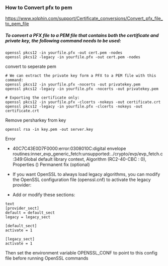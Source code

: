 ### How to Convert pfx to pem
https://www.xolphin.com/support/Certificate_conversions/Convert_pfx_file_to_pem_file

##### To convert a PFX file to a PEM file that contains both the certificate and private key, the following command needs to be used:
```
openssl pkcs12 -in yourfile.pfx -out cert.pem -nodes
openssl pkcs12 -legacy -in yourfile.pfx -out cert.pem -nodes

```
 
convert to seperate pem
```
# We can extract the private key form a PFX to a PEM file with this command:
openssl pkcs12 -in yourfile.pfx -nocerts -out privatekey.pem
openssl pkcs12 -legacy -in yourfile.pfx -nocerts -out privatekey.pem

# Exporting the certificate only:
openssl pkcs12 -in yourfile.pfx -clcerts -nokeys -out certificate.crt
openssl pkcs12 -legacy -in yourfile.pfx -clcerts -nokeys -out certificate.crt

```
Remove persharkey from key
```
openssl rsa -in key.pem -out server.key 
```
Error
* 40C7C43E0D7F0000:error:0308010C:digital envelope routines:inner_evp_generic_fetch:unsupported:../crypto/evp/evp_fetch.c:349:Global default library context, Algorithm (RC2-40-CBC : 0), Properties ()
Permanent fix (optional)

* If you want OpenSSL to always load legacy algorithms, you can modify the OpenSSL configuration file (openssl.cnf) to activate the legacy provider:

- Add or modify these sections:
```
text
[provider_sect]
default = default_sect
legacy = legacy_sect

[default_sect]
activate = 1

[legacy_sect]
activate = 1
```
Then set the environment variable OPENSSL_CONF to point to this config file before running OpenSSL commands

